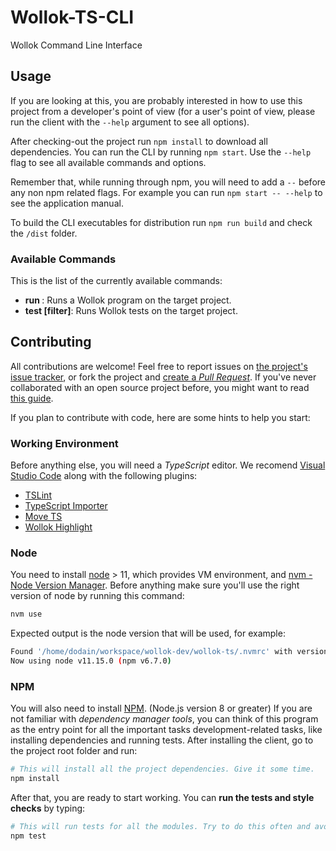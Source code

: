 # Wollok-TS-CLI

Wollok Command Line Interface


## Usage

If you are looking at this, you are probably interested in how to use this project from a developer's point of view (for a user's point of view, please run the client with the `--help` argument to see all options).

After checking-out the project run `npm install` to download all dependencies. You can run the CLI by running `npm start`. Use the `--help` flag to see all available commands and options.

Remember that, while running through npm, you will need to add a `--` before any non npm related flags. For example you can run `npm start -- --help` to see the application manual.

To build the CLI executables for distribution run `npm run build` and check the `/dist` folder.

### Available Commands

This is the list of the currently available commands:

- **run <program>**: Runs a Wollok program on the target project.
- **test \[filter\]**: Runs Wollok tests on the target project.

## Contributing

All contributions are welcome! Feel free to report issues on [the project's issue tracker](https://github.com/uqbar-project/wollok-ts-cli/issues), or fork the project and [create a *Pull Request*](https://help.github.com/articles/creating-a-pull-request-from-a-fork/). If you've never collaborated with an open source project before, you might want to read [this guide](https://akrabat.com/the-beginners-guide-to-contributing-to-a-github-project/).

If you plan to contribute with code, here are some hints to help you start:


### Working Environment

Before anything else, you will need a *TypeScript* editor. We recomend [Visual Studio Code](https://code.visualstudio.com/) along with the following plugins:

- [TSLint](https://marketplace.visualstudio.com/items?itemName=eg2.tslint)
- [TypeScript Importer](https://marketplace.visualstudio.com/items?itemName=pmneo.tsimporter)
- [Move TS](https://marketplace.visualstudio.com/items?itemName=stringham.move-ts)
- [Wollok Highlight](https://marketplace.visualstudio.com/items?itemName=uqbar.wollok-highlight)


### Node

You need to install [node](https://nodejs.org/es/) > 11, which provides VM environment, and [nvm - Node Version Manager](https://github.com/nvm-sh/nvm). Before anything make sure you'll use the right version of node by running this command:

```bash
nvm use
```

Expected output is the node version that will be used, for example:

```bash
Found '/home/dodain/workspace/wollok-dev/wollok-ts/.nvmrc' with version <v11.15.0>
Now using node v11.15.0 (npm v6.7.0)
```

### NPM

You will also need to install [NPM](https://www.npmjs.com/). (Node.js version 8 or greater) If you are not familiar with *dependency manager tools*, you can think of this program as the entry point for all the important tasks development-related tasks, like installing dependencies and running tests. After installing the client, go to the project root folder and run:

```bash
# This will install all the project dependencies. Give it some time.
npm install
```

After that, you are ready to start working. You can **run the tests and style checks** by typing:

```bash
# This will run tests for all the modules. Try to do this often and avoid commiting changes if any test fails.
npm test
```